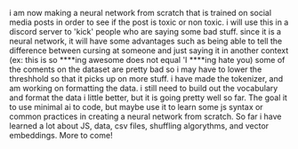 i am now making a neural network from scratch that is trained on social media posts in order to see if the post is toxic or non toxic. i will use this in a discord server to 'kick' people who are saying some bad stuff. since it is a neural network, it will have some advantages such as being able to tell the difference between cursing at someone and just saying it in another context (ex: this is so ****ing awesome does not equal 'I ****ing hate you) some of the coments on the dataset are pretty bad so i may have to lower the threshhold so that it picks up on more stuff. i have made the tokenizer, and am working on formatting the data. i still need to build out the vocabulary and format the data i little better, but it is going pretty well so far. The goal it to use minimal ai to code, but maybe use it to learn some js syntax or common practices in creating a neural network from scratch. So far i have learned a lot about JS, data, csv files, shuffling algorythms, and vector embeddings. More to come!
